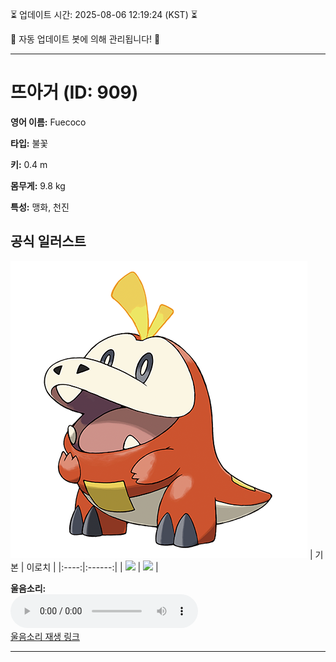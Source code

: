 
⏳ 업데이트 시간: 2025-08-06 12:19:24 (KST) ⏳

🤖 자동 업데이트 봇에 의해 관리됩니다! 🤖

---

# 뜨아거 (ID: 909)
**영어 이름:** Fuecoco

**타입:** 불꽃

**키:** 0.4 m

**몸무게:** 9.8 kg

**특성:** 맹화, 천진

## 공식 일러스트
![](https://raw.githubusercontent.com/PokeAPI/sprites/master/sprites/pokemon/other/official-artwork/909.png)
| 기본 | 이로치 |
|:----:|:------:|
| <img src="http://play.pokemonshowdown.com/sprites/ani/fuecoco.gif" width="235"> | <img src="http://play.pokemonshowdown.com/sprites/ani-shiny/fuecoco.gif" width="235"> |

**울음소리:**<br><audio controls src="https://raw.githubusercontent.com/PokeAPI/cries/main/cries/pokemon/latest/909.ogg"></audio><br>[울음소리 재생 링크](https://raw.githubusercontent.com/PokeAPI/cries/main/cries/pokemon/latest/909.ogg)


---

